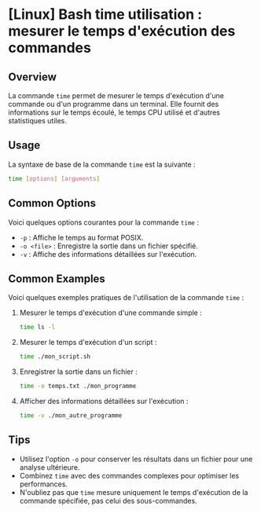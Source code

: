 # [Linux] Bash time utilisation : mesurer le temps d'exécution des commandes

## Overview
La commande `time` permet de mesurer le temps d'exécution d'une commande ou d'un programme dans un terminal. Elle fournit des informations sur le temps écoulé, le temps CPU utilisé et d'autres statistiques utiles.

## Usage
La syntaxe de base de la commande `time` est la suivante :

```bash
time [options] [arguments]
```

## Common Options
Voici quelques options courantes pour la commande `time` :

- `-p` : Affiche le temps au format POSIX.
- `-o <file>` : Enregistre la sortie dans un fichier spécifié.
- `-v` : Affiche des informations détaillées sur l'exécution.

## Common Examples
Voici quelques exemples pratiques de l'utilisation de la commande `time` :

1. Mesurer le temps d'exécution d'une commande simple :

    ```bash
    time ls -l
    ```

2. Mesurer le temps d'exécution d'un script :

    ```bash
    time ./mon_script.sh
    ```

3. Enregistrer la sortie dans un fichier :

    ```bash
    time -o temps.txt ./mon_programme
    ```

4. Afficher des informations détaillées sur l'exécution :

    ```bash
    time -v ./mon_autre_programme
    ```

## Tips
- Utilisez l'option `-o` pour conserver les résultats dans un fichier pour une analyse ultérieure.
- Combinez `time` avec des commandes complexes pour optimiser les performances.
- N'oubliez pas que `time` mesure uniquement le temps d'exécution de la commande spécifiée, pas celui des sous-commandes.
